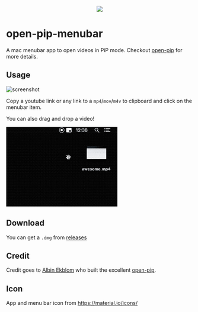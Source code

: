 <p align="center">
  <img src ="https://user-images.githubusercontent.com/4324982/27888666-44b4a9da-61b5-11e7-9211-983d8d00c018.png" />
</p>

# open-pip-menubar

A mac menubar app to open videos in PiP mode.
Checkout [open-pip](https://github.com/albinekb/open-pip) for more details. 

## Usage
![screenshot](https://cloud.githubusercontent.com/assets/9108002/24828729/84d595d2-1c5b-11e7-9823-e235c86b6af5.png)

Copy a youtube link or any link to a `mp4`/`mov`/`m4v` to clipboard and click on the menubar item.

You can also drag and drop a video!

<img src="https://github.com/pablopunk/art/raw/master/open-pip/drag-and-drop.gif" width="300px"/>

## Download
You can get a `.dmg` from [releases](https://github.com/matthiaskern/open-pip-menubar/releases)

## Credit
Credit goes to [Albin Ekblom](https://github.com/albinekb) who built the excellent
[open-pip](https://github.com/albinekb/open-pip).

## Icon
App and menu bar icon from https://material.io/icons/
